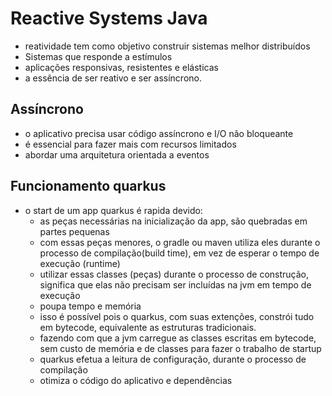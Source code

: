 # Reactive Systems Java
- reatividade tem como objetivo construir sistemas melhor distribuídos
- Sistemas que responde a estímulos
- aplicações responsivas, resistentes e elásticas
- a essência de ser reativo e ser assíncrono.

## Assíncrono
- o aplicativo precisa usar código assíncrono e I/O não bloqueante
- é essencial para fazer mais com recursos limitados
- abordar uma arquitetura orientada a eventos

## Funcionamento quarkus
- o start de um app quarkus é rapida devido:
  - as peças necessárias na inicialização da app, são quebradas em partes pequenas
  - com essas peças menores, o gradle ou maven utiliza eles durante o processo de compilação(build time), em vez de esperar o tempo de execução (runtime)
  - utilizar essas classes (peças) durante o processo de construção, significa que elas não precisam ser incluídas na jvm em tempo de execução
  - poupa tempo e memória
  - isso é possível pois o quarkus, com suas extenções, constrói tudo em bytecode, equivalente as estruturas tradicionais.
  - fazendo com que a jvm carregue as classes escritas em bytecode, sem custo de memória e de classes para fazer o trabalho de startup
  - quarkus efetua a leitura de configuração, durante o processo de compilação
  - otimiza o código do aplicativo e dependências

